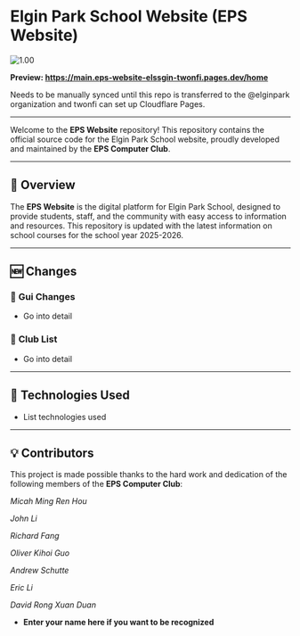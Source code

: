 # Elgin Park School Website (EPS Website)

![1.00](https://elginparksecondary.com/elgin_logo.png)

**Preview: https://main.eps-website-elssgin-twonfi.pages.dev/home**

Needs to be manually synced until this repo is transferred to the @elginpark organization and twonfi can set up Cloudflare Pages.

***

Welcome to the **EPS Website** repository! This repository contains the official source code for the Elgin Park School website, proudly developed and maintained by the **EPS Computer Club**.

***

## 📌 Overview

The **EPS Website** is the digital platform for Elgin Park School, designed to provide students, staff, and the community with easy access to information and resources. This repository is updated with the latest information on school courses for the school year 2025-2026.

***

## 🆕 Changes

### 🔹 **Gui Changes**

* Go into detail

### 🔹 **Club List**

* Go into detail

***

## 🔧 Technologies Used

* List technologies used

***

## 💡 Contributors

This project is made possible thanks to the hard work and dedication of the following members of the **EPS Computer Club**:

*Micah Ming Ren Hou*

*John Li*

*Richard Fang*

*Oliver Kihoi Guo*

*Andrew Schutte*

*Eric Li*

*David Rong Xuan Duan*

* **Enter your name here if you want to be recognized**

